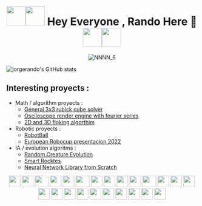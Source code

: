 <div align="center">

# <img src="https://media.giphy.com/media/PVTouuJYtZbkSY3L2n/giphy.gif" width="50px" height="50px"><img src="https://media.giphy.com/media/PVTouuJYtZbkSY3L2n/giphy.gif" width="50px" height="50px"> Hey Everyone , Rando Here  :wave: <img src="https://media.giphy.com/media/PVTouuJYtZbkSY3L2n/giphy.gif"  width="50px" height="50px" ><img src="https://media.giphy.com/media/PVTouuJYtZbkSY3L2n/giphy.gif" width="50px" height="50px">

 
![NNNN_6](https://user-images.githubusercontent.com/69701088/156947548-ae417acd-938b-4460-89ed-6b338f492536.gif)
 </div>
 
![jorgerando's GitHub stats](https://github-readme-stats.vercel.app/api?username=jorgerando&count_private=true&theme=radical&show_icons=true)

## Interesting proyects :
- Math / algorithm proyects :
    - [General 3x3 rubick cube solver](https://github.com/jorgerando/Resolvedor_CuboRubik) 
    - [Osciloscope render engine with fourier series](https://github.com/jorgerando/Oscilloscope-Music) 
    - [2D and 3D floking algorthim](https://github.com/jorgerando/TheFlocking) 
- Robotic proyects :
    - [RobotBall](https://github.com/USanz/Mecatronica-Proyecto/wiki) 
    - [European Robocup presentacion 2022](https://github.com/lroa2019/Carry-My-Luggage) 
- IA / evolution algoritms : 
    - [Random Creature Evolution](https://github.com/jorgerando/Random-Creature-Evolution.git)
    - [Smart Rocktes](https://github.com/jorgerando/Smart_Rockets_.git)
    - [Neural Network Library from Scratch](https://github.com/jorgerando/TensorFlow-Play-Ground-Low-Cost)
    
  
<div align="center" >
    <img src="https://cultofthepartyparrot.com/parrots/hd/githubparrot.gif" width="30" height="30"/>
    <img src="https://cultofthepartyparrot.com/flags/hd/indiaparrot.gif" width="30" height="30"/>
    <img src="https://cultofthepartyparrot.com/parrots/asyncparrot.gif" width="36" height="30"/>
    <img src="https://cultofthepartyparrot.com/parrots/hd/githubparrot.gif" width="30" height="30"/>
    <img src="https://cultofthepartyparrot.com/flags/hd/indiaparrot.gif" width="30" height="30"/>
    <img src="https://cultofthepartyparrot.com/parrots/asyncparrot.gif" width="36" height="30"/>
    <img src="https://cultofthepartyparrot.com/parrots/hd/opensourceparrot.gif" width="30" height="30"/>
    <img src="https://cultofthepartyparrot.com/parrots/hd/dealwithitnowparrot.gif" width="30" height="30"/>
    <img src="https://cultofthepartyparrot.com/parrots/hd/githubparrot.gif" width="30" height="30"/>
    <img src="https://cultofthepartyparrot.com/flags/hd/indiaparrot.gif" width="30" height="30"/>
    <img src="https://cultofthepartyparrot.com/parrots/asyncparrot.gif" width="36" height="30"/>
    <img src="https://cultofthepartyparrot.com/parrots/hd/laptop_parrot.gif" width="30" height="30"/>
    <img src="https://cultofthepartyparrot.com/parrots/hd/spinningparrot.gif" width="30" height="30"/>
    <img src="https://cultofthepartyparrot.com/parrots/hd/levitationparrot.gif" width="30" height="30"/>
    <img src="https://cultofthepartyparrot.com/parrots/hd/meldparrot.gif" width="30" height="30"/>
    <img src="https://cultofthepartyparrot.com/parrots/slomoparrot.gif" width="30" height="30"/>
    <img src="https://cultofthepartyparrot.com/parrots/hd/moonwalkingparrot.gif" width="30" height="30"/>
    <img src="https://cultofthepartyparrot.com/parrots/hd/stableparrot.gif" width="30" height="30"/>
    <img src="https://cultofthepartyparrot.com/parrots/hd/scienceparrot.gif" width="30" height="30"/>
    <img src="https://cultofthepartyparrot.com/parrots/hd/pirateparrot.gif" width="30" height="30"/>
    <img src="https://cultofthepartyparrot.com/parrots/hd/footballparrot.gif" width="30" height="30"/>
    <img src="https://cultofthepartyparrot.com/parrots/hd/illuminatiparrot.gif" width="30" height="30"/>
    <img src="https://cultofthepartyparrot.com/parrots/hd/hypnoparrotdark.gif" width="30" height="30"/>
    <img src="https://cultofthepartyparrot.com/parrots/hd/mustacheparrot.gif" width="30" height="30"/>
</div>
